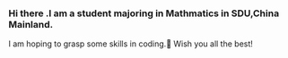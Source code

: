 ### Hi there .I am a student majoring in Mathmatics in SDU,China Mainland. 
I am hoping to grasp some skills in coding.👋
Wish you all the best!

<!--
**Lixiuyin/Lixiuyin** is a ✨ _special_ ✨ repository because its `README.md` (this file) appears on your GitHub profile.

Here are some ideas to get you started:

- 🔭 I’m currently working on ...
- 🌱 I’m currently learning ...
- 👯 I’m looking to collaborate on ...
- 🤔 I’m looking for help with ...
- 💬 Ask me about ...
- 📫 How to reach me: ...
- 😄 Pronouns: ...
- ⚡ Fun fact: ...
-->
